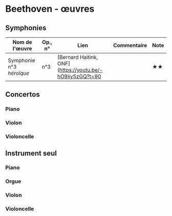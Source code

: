# Beethoven - œuvres 

<!-- |Nom de l'œuvre| Op., n° | Lien | Commentaire | Note|
|--------|----|-------|---------|----|
|        |     |   [Interprète](youtu.be/...)|   |  ★| -->



## Symphonies
|Nom de l'œuvre| Op., n° | Lien | Commentaire | Note|
|--------|----|-------|---------|----|
| Symphonie n°3 *héroïque*    | n°3 |   [Bernard Haitink, ONF](https://youtu.be/-hO9iiy5zGQ?t=90|   |  ★★||



## Concertos
### Piano
### Violon
### Violoncelle


## Instrument seul
### Piano
### Orgue
### Violon
### Violoncelle


